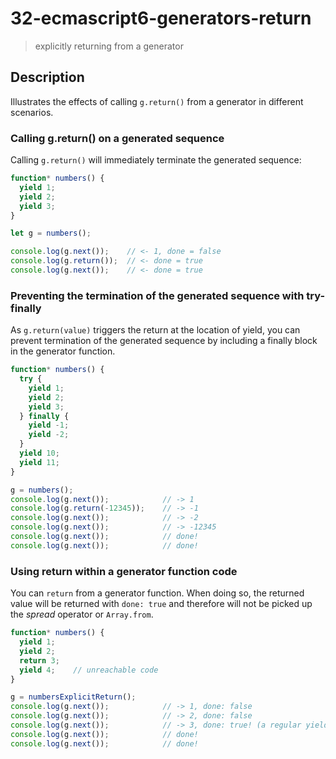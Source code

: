 # 32-ecmascript6-generators-return
> explicitly returning from a generator

## Description
Illustrates the effects of calling `g.return()` from a generator in different scenarios.

### Calling g.return() on a generated sequence
Calling `g.return()` will immediately terminate the generated sequence:

```javascript
function* numbers() {
  yield 1;
  yield 2;
  yield 3;
}

let g = numbers();

console.log(g.next());    // <- 1, done = false
console.log(g.return());  // <- done = true
console.log(g.next());    // <- done = true
```

### Preventing the termination of the generated sequence with try-finally
As `g.return(value)` triggers the return at the location of yield, you can prevent termination of the generated sequence by including a finally block in the generator function.

```javascript
function* numbers() {
  try {
    yield 1;
    yield 2;
    yield 3;
  } finally {
    yield -1;
    yield -2;
  }
  yield 10;
  yield 11;
}

g = numbers();
console.log(g.next());            // -> 1
console.log(g.return(-12345));    // -> -1
console.log(g.next());            // -> -2
console.log(g.next());            // -> -12345
console.log(g.next());            // done!
console.log(g.next());            // done!
```

### Using return within a generator function code
You can `return` from a generator function. When doing so, the returned value will be returned with `done: true` and therefore will not be picked up the *spread* operator or `Array.from`.

```javascript
function* numbers() {
  yield 1;
  yield 2;
  return 3;
  yield 4;    // unreachable code
}

g = numbersExplicitReturn();
console.log(g.next());            // -> 1, done: false
console.log(g.next());            // -> 2, done: false
console.log(g.next());            // -> 3, done: true! (a regular yield would've produced 3, done: false)
console.log(g.next());            // done!
console.log(g.next());            // done!
```


